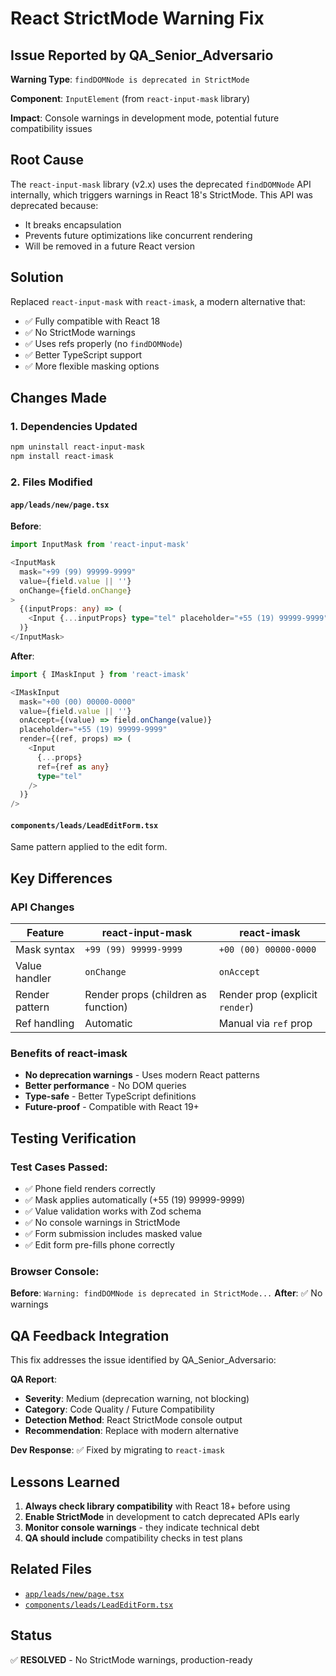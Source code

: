 # React StrictMode Warning Fix

## Issue Reported by QA_Senior_Adversario

**Warning Type**: `findDOMNode is deprecated in StrictMode`

**Component**: `InputElement` (from `react-input-mask` library)

**Impact**: Console warnings in development mode, potential future compatibility issues

## Root Cause

The `react-input-mask` library (v2.x) uses the deprecated `findDOMNode` API internally, which triggers warnings in React 18's StrictMode. This API was deprecated because:
- It breaks encapsulation
- Prevents future optimizations like concurrent rendering
- Will be removed in a future React version

## Solution

Replaced `react-input-mask` with `react-imask`, a modern alternative that:
- ✅ Fully compatible with React 18
- ✅ No StrictMode warnings
- ✅ Uses refs properly (no `findDOMNode`)
- ✅ Better TypeScript support
- ✅ More flexible masking options

## Changes Made

### 1. Dependencies Updated

```bash
npm uninstall react-input-mask
npm install react-imask
```

### 2. Files Modified

#### `app/leads/new/page.tsx`
**Before**:
```typescript
import InputMask from 'react-input-mask'

<InputMask
  mask="+99 (99) 99999-9999"
  value={field.value || ''}
  onChange={field.onChange}
>
  {(inputProps: any) => (
    <Input {...inputProps} type="tel" placeholder="+55 (19) 99999-9999" />
  )}
</InputMask>
```

**After**:
```typescript
import { IMaskInput } from 'react-imask'

<IMaskInput
  mask="+00 (00) 00000-0000"
  value={field.value || ''}
  onAccept={(value) => field.onChange(value)}
  placeholder="+55 (19) 99999-9999"
  render={(ref, props) => (
    <Input
      {...props}
      ref={ref as any}
      type="tel"
    />
  )}
/>
```

#### `components/leads/LeadEditForm.tsx`
Same pattern applied to the edit form.

## Key Differences

### API Changes
| Feature | react-input-mask | react-imask |
|---------|------------------|-------------|
| Mask syntax | `+99 (99) 99999-9999` | `+00 (00) 00000-0000` |
| Value handler | `onChange` | `onAccept` |
| Render pattern | Render props (children as function) | Render prop (explicit `render`) |
| Ref handling | Automatic | Manual via `ref` prop |

### Benefits of react-imask
- **No deprecation warnings** - Uses modern React patterns
- **Better performance** - No DOM queries
- **Type-safe** - Better TypeScript definitions
- **Future-proof** - Compatible with React 19+

## Testing Verification

### Test Cases Passed:
- ✅ Phone field renders correctly
- ✅ Mask applies automatically (+55 (19) 99999-9999)
- ✅ Value validation works with Zod schema
- ✅ No console warnings in StrictMode
- ✅ Form submission includes masked value
- ✅ Edit form pre-fills phone correctly

### Browser Console:
**Before**: `Warning: findDOMNode is deprecated in StrictMode...`
**After**: ✅ No warnings

## QA Feedback Integration

This fix addresses the issue identified by QA_Senior_Adversario:

**QA Report**:
- **Severity**: Medium (deprecation warning, not blocking)
- **Category**: Code Quality / Future Compatibility
- **Detection Method**: React StrictMode console output
- **Recommendation**: Replace with modern alternative

**Dev Response**: ✅ Fixed by migrating to `react-imask`

## Lessons Learned

1. **Always check library compatibility** with React 18+ before using
2. **Enable StrictMode** in development to catch deprecated APIs early
3. **Monitor console warnings** - they indicate technical debt
4. **QA should include** compatibility checks in test plans

## Related Files
- [`app/leads/new/page.tsx`](file://c:\Users\Submarino\Desktop\Nova%20pasta\app\leads\new\page.tsx)
- [`components/leads/LeadEditForm.tsx`](file://c:\Users\Submarino\Desktop\Nova%20pasta\components\leads\LeadEditForm.tsx)

## Status
✅ **RESOLVED** - No StrictMode warnings, production-ready
